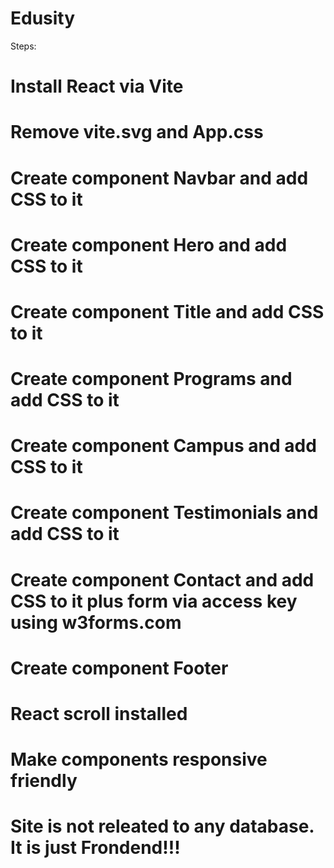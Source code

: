 # Edusity
Steps: 
# Install React via Vite
# Remove vite.svg and App.css
# Create component Navbar and add CSS to it 
# Create component Hero and add CSS to it
# Create component Title and add CSS to it
# Create component Programs and add CSS to it
# Create component Campus and add CSS to it
# Create component Testimonials and add CSS to it
# Create component Contact and add CSS to it plus form via access key using w3forms.com
# Create component Footer   
# React scroll installed
# Make components responsive friendly
# Site is not releated to any database. It is just Frondend!!!